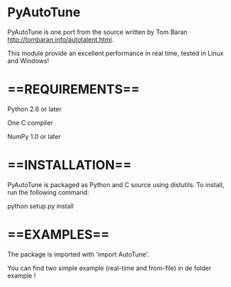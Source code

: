PyAutoTune
==========

PyAutoTune is one port from the source written by Tom Baran http://tombaran.info/autotalent.html.

This module provide an excellent performance in real time, tested in Linux and Windows!

==REQUIREMENTS==
==========

Python 2.6 or later

One C compiler 

NumPy 1.0 or later

==INSTALLATION==
==========

PyAutoTune is packaged as Python and C source using distutils.  To install, run the following command:

python setup.py install

==EXAMPLES==
==========

The package is imported with 'import AutoTune'.

You can find two simple example (real-time and from-file) in de folder example !


